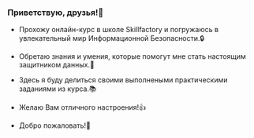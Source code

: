 ### Приветствую, друзья!👋
- Прохожу онлайн-курс в школе Skillfactory и погружаюсь в увлекательный мир Информационной Безопасности.🔒
- Обретаю знания и умения, которые помогут мне стать настоящим защитником данных.💪

- Здесь я буду делиться своими выполнеными практическими заданиями из курса.📚

- Желаю Вам отличного настроения!👍

- Добро пожаловать!🤝


<!--
**yurashamray/yurashamray** is a ✨ _special_ ✨ repository because its `README.md` (this file) appears on your GitHub profile.

Here are some ideas to get you started:

- 🔭 I’m currently working on ...
- 🌱 I’m currently learning ...
- 👯 I’m looking to collaborate on ...
- 🤔 I’m looking for help with ...
- 💬 Ask me about ...
- 📫 How to reach me: ...
- 😄 Pronouns: ...
- ⚡ Fun fact: ...
-->

